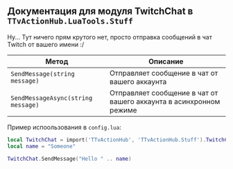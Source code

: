 ## Документация для модуля TwitchChat в `TTvActionHub.LuaTools.Stuff`

Ну... Тут ничего прям крутого нет, просто отправка сообщений в чат Twitch от вашего имени :/

| Метод                              | Описание                                                           |
| ---------------------------------- | ------------------------------------------------------------------ |
| `SendMessage(string message)`      | Отправляет сообщение в чат от вашего аккаунта                      |
| `SendMessageAsync(string message)` | Отправляет сообщение в чат от вашего аккаунта в асинхронном режиме |

Пример испоользования в `config.lua`:

```lua
local TwitchChat = import('TTvActionHub', 'TTvActionHub.Stuff').TwitchChat
local name = "Someone"

TwitchChat.SendMessage("Hello " .. name)
```
